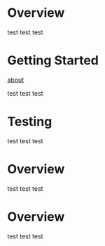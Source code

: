 # Overview

test test test

# Getting Started

[about](about.md)

test test test

# Testing

test test test

# Overview

test test test

# Overview

test test test
